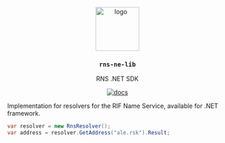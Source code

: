 <p align="middle">
    <img src="https://www.rifos.org/assets/img/logo.svg" alt="logo" height="100" >
</p>
<h3 align="middle"><code>rns-ne-lib</code></h3>
<p align="middle">
    RNS .NET SDK
</p>
<p align="middle">
    <a href="https://developers.rsk.co/rif/rns/libs/">
      <img src="https://img.shields.io/badge/-docs-brightgreen" alt="docs" />
    </a>
</p>

Implementation for resolvers for the RIF Name Service, available for .NET framework.

```csharp
var resolver = new RnsResolver();
var address = resolver.GetAddress("ale.rsk").Result;
```
